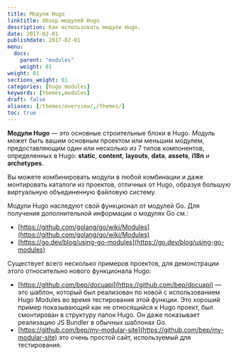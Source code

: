 ```yaml
---
title: Модули Hugo
linktitle: Обзор модулей Hugo
description: Как использовать модули Hugo.
date: 2017-02-01
publishdate: 2017-02-01
menu:
  docs:
    parent: "modules"
    weight: 01
weight: 01
sections_weight: 01
categories: [hugo modules]
keywords: [themes,modules]
draft: false
aliases: [/themes/overview/,/themes/]
toc: true
---
```


**Модули Hugo** — это основные строительные блоки в Hugo. _Модуль_ может быть вашим основным проектом или меньшим модулем, предоставляющим один или несколько из 7 типов компонентов, определенных в Hugo: **static**, **content**, **layouts**, **data**, **assets**, **i18n** и **archetypes**.

Вы можете комбинировать модули в любой комбинации и даже монтировать каталоги из проектов, отличных от Hugo, образуя большую виртуальную объединенную файловую систему.

Модули Hugo наследуют свой функционал от модулей Go. Для получения дополнительной информации о модулях Go см.:

- [https://github.com/golang/go/wiki/Modules](https://github.com/golang/go/wiki/Modules)
- [https://go.dev/blog/using-go-modules](https://go.dev/blog/using-go-modules)

Существует всего несколько примеров проектов, для демонстрации этого относительно нового функционала Hugo:

- [https://github.com/bep/docuapi](https://github.com/bep/docuapi) — это шаблон, который был реализован по новой с использованием Hugo Modules во время тестирования этой функции. Это хороший пример показывающий как не относящийся к Hugo проект, был смонтирован в структуру папок Hugo. Он даже показывает реализацию JS Bundler в обычных шаблонах Go.
- [https://github.com/bep/my-modular-site](https://github.com/bep/my-modular-site) это очень простой сайт, используемый для тестирования.
